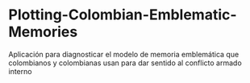 # Plotting-Colombian-Emblematic-Memories
Aplicación para diagnosticar el modelo de memoria emblemática que colombianos y colombianas usan para dar sentido al conflicto armado interno
